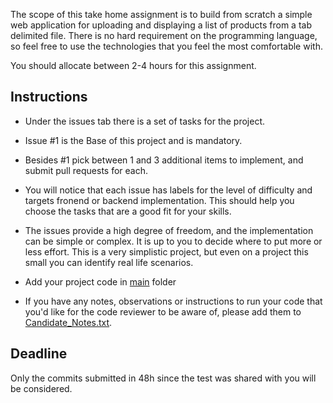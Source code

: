 
The scope of this take home assignment is to build from scratch a simple web application for uploading and displaying a list of products from a tab delimited file. There is no hard requirement on the programming language, so feel free to use the technologies that you feel the most comfortable with.

You should allocate between 2-4 hours for this assignment.



Instructions
-------------

- Under the issues tab there is a set of tasks for the project. 

- Issue #1 is the Base of this project and is mandatory. 

- Besides #1 pick between 1 and 3 additional items to implement, and submit pull requests for each. 

- You will notice that each issue has labels for the level of difficulty and targets fronend or backend implementation. This should help you choose the tasks that are a good fit for your skills.

- The issues provide a high degree of freedom, and the implementation can be simple or complex. It is up to you to decide where to put more or less effort. This is a very simplistic project, but even on a project this small you can identify real life scenarios.

- Add your project code in [main](./main) folder

- If you have any notes, observations or instructions to run your code that you'd like for the code reviewer to be aware of, please add them to [Candidate_Notes.txt](./Candidate_Notes.txt).



Deadline
-------------
Only the commits submitted in 48h since the test was shared with you will be considered.


